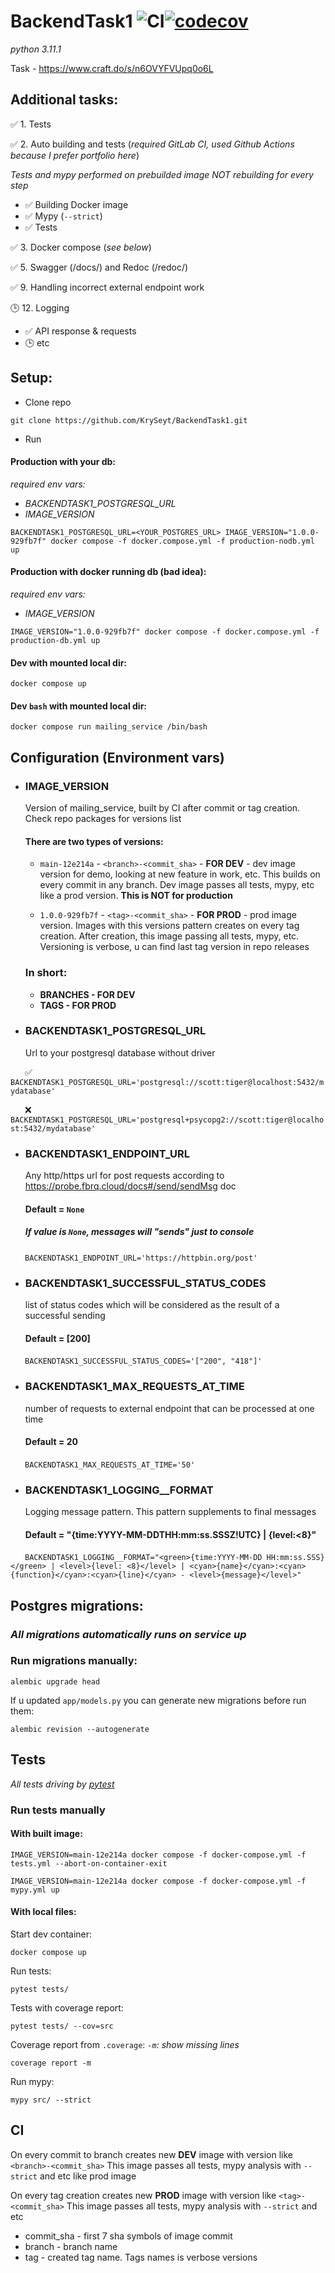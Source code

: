 # BackendTask1 ![CI](https://github.com/KrySeyt/backendtask1/actions/workflows/ci.yml/badge.svg)[![codecov](https://codecov.io/gh/KrySeyt/BackendTask1/branch/main/graph/badge.svg?token=V1H2036M7I)](https://codecov.io/gh/KrySeyt/BackendTask1)
*python 3.11.1*

Task - https://www.craft.do/s/n6OVYFVUpq0o6L

## Additional tasks:

✅ 1. Tests

✅ 2. Auto building and tests (*required GitLab CI, used Github Actions because I prefer portfolio here*)

*Tests and mypy performed on prebuilded image NOT rebuilding for every step*
- ✅ Building Docker image
- ✅ Mypy (`--strict`)
- ✅ Tests

✅ 3. Docker compose (*see below*)

✅ 5. Swagger (/docs/) and Redoc (/redoc/)

✅ 9. Handling incorrect external endpoint work

🕒 12. Logging
- ✅ API response & requests
- 🕒 etc

## Setup:

- Clone repo
```shell
git clone https://github.com/KrySeyt/BackendTask1.git
```

- Run

#### Production with your db:

*required env vars:*
- *BACKENDTASK1_POSTGRESQL_URL*
- *IMAGE_VERSION*

```shell
BACKENDTASK1_POSTGRESQL_URL=<YOUR_POSTGRES_URL> IMAGE_VERSION="1.0.0-929fb7f" docker compose -f docker.compose.yml -f production-nodb.yml up
```

#### Production with docker running db (bad idea):

*required env vars:*
- *IMAGE_VERSION*

```shell
IMAGE_VERSION="1.0.0-929fb7f" docker compose -f docker.compose.yml -f production-db.yml up
```

#### Dev with mounted local dir:
```shell
docker compose up
```

#### Dev `bash` with mounted local dir:
```shell
docker compose run mailing_service /bin/bash
```

## Configuration (Environment vars)

- ### IMAGE_VERSION
    Version of mailing_service, built by CI after commit or tag creation. Check repo packages for versions list
    
    #### There are two types of versions:
    - `main-12e214a` - `<branch>-<commit_sha>` - **FOR DEV** - dev image version for demo, 
    looking at new feature in work, etc. This builds on every commit in any branch. 
    Dev image passes all tests, mypy, etc like a prod version.
    **This is NOT for production**

    - `1.0.0-929fb7f` - `<tag>-<commit_sha>` - **FOR PROD** - prod image version. 
    Images with this versions pattern creates on every tag creation.
    After creation, this image passing all tests, mypy, etc.
    Versioning is verbose, u can find last tag version in repo releases
  
  ### **In short**:
  -  **BRANCHES - FOR DEV**
  -  **TAGS - FOR PROD**
- ### BACKENDTASK1_POSTGRESQL_URL
    Url to your postgresql database without driver

&ensp;&thinsp;&ensp;&thinsp;
✅
`
BACKENDTASK1_POSTGRESQL_URL='postgresql://scott:tiger@localhost:5432/mydatabase'
`

&ensp;&thinsp;&ensp;&thinsp;
❌
`
BACKENDTASK1_POSTGRESQL_URL='postgresql+psycopg2://scott:tiger@localhost:5432/mydatabase'
`

- ### BACKENDTASK1_ENDPOINT_URL
  Any http/https url for post requests according to https://probe.fbrq.cloud/docs#/send/sendMsg doc

  #### Default = `None`
  ##### If value is `None`, messages will "sends" just to console

&ensp;&thinsp;&ensp;&thinsp;
`
BACKENDTASK1_ENDPOINT_URL='https://httpbin.org/post'
`

- ### BACKENDTASK1_SUCCESSFUL_STATUS_CODES
  list of status codes which will be considered as the result of a successful sending

  #### Default = [200]

&ensp;&thinsp;&ensp;&thinsp;
`
BACKENDTASK1_SUCCESSFUL_STATUS_CODES='["200", "418"]'
`

- ### BACKENDTASK1_MAX_REQUESTS_AT_TIME
  number of requests to external endpoint that can be processed at one time
  
  #### Default = 20

&ensp;&thinsp;&ensp;&thinsp;
`
BACKENDTASK1_MAX_REQUESTS_AT_TIME='50'
`

- ### BACKENDTASK1_LOGGING__FORMAT
  Logging message pattern. This pattern supplements to final messages

  #### Default = "<green>{time:YYYY-MM-DDTHH:mm:ss.SSSZ!UTC}</green> | <level>{level:<8}</level>"

&ensp;&thinsp;&ensp;&thinsp;
`
BACKENDTASK1_LOGGING__FORMAT="<green>{time:YYYY-MM-DD HH:mm:ss.SSS}</green> | <level>{level: <8}</level> | <cyan>{name}</cyan>:<cyan>{function}</cyan>:<cyan>{line}</cyan> - <level>{message}</level>"
`
## Postgres migrations:
### *All migrations automatically runs on service up*

### Run migrations manually:
```shell
alembic upgrade head
```

If u updated `app/models.py` you can generate new migrations before run them:
```shell
alembic revision --autogenerate
```

## Tests
  *All tests driving by <a href="https://github.com/pytest-dev/pytest">pytest</a>*
### Run tests manually
#### With built image: 
```shell
IMAGE_VERSION=main-12e214a docker compose -f docker-compose.yml -f tests.yml --abort-on-container-exit
```

```shell
IMAGE_VERSION=main-12e214a docker compose -f docker-compose.yml -f mypy.yml up
```

#### With local files:

Start dev container:
```shell
docker compose up
```

Run tests:
```shell
pytest tests/
```

Tests with coverage report:
```shell
pytest tests/ --cov=src
```

Coverage report from `.coverage`:
*`-m`: show missing lines*
```shell
coverage report -m
```

Run mypy:
```shell
mypy src/ --strict
```

## CI
  On every commit to branch creates new **DEV** image with version like `<branch>-<commit_sha>` 
  This image passes all tests, mypy analysis with `--strict` and etc like prod image
  
  On every tag creation creates new **PROD** image with version like `<tag>-<commit_sha>`
  This image passes all tests, mypy analysis with `--strict` and etc
  
  - commit_sha - first 7 sha symbols of image commit
  - branch - branch name
  - tag - created tag name. Tags names is verbose versions